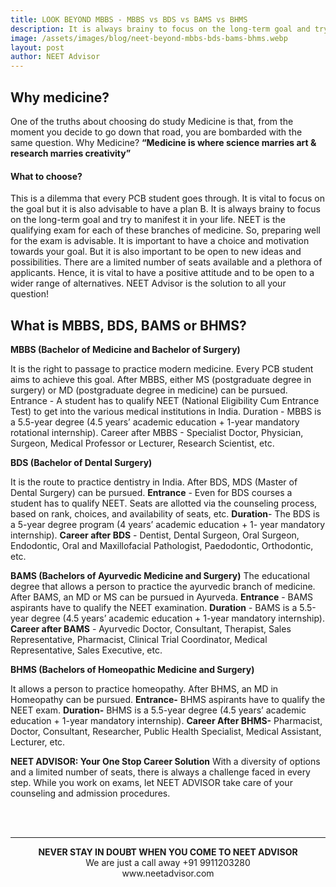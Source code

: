 ```yaml
---
title: LOOK BEYOND MBBS - MBBS vs BDS vs BAMS vs BHMS
description: It is always brainy to focus on the long-term goal and try to manifest it in your life. NEET is the qualifying exam conducted for each of these branches of medicine. So, preparing well for the exam is advisable.
image: /assets/images/blog/neet-beyond-mbbs-bds-bams-bhms.webp
layout: post
author: NEET Advisor
---
```


## Why medicine?

One of the truths about choosing do study Medicine is that, from the moment you decide to go down that road, you are bombarded with the same question. Why Medicine? 
**“Medicine is where science marries art & research marries creativity”**

#### What to choose?

This is a dilemma that every PCB student goes through. It is vital to focus on the goal but it is also advisable to have a plan B. 
It is always brainy to focus on the long-term goal and try to manifest it in your life. NEET is the qualifying exam for each of these branches of medicine. So, preparing well for the exam is advisable. 
It is important to have a choice and motivation towards your goal. But it is also important to be open to new ideas and possibilities. 
There are a limited number of seats available and a plethora of applicants. Hence, it is vital to have a positive attitude and to be open to a wider range of alternatives.
NEET Advisor is the solution to all your question!

## What is MBBS, BDS, BAMS or BHMS?

**MBBS (Bachelor of Medicine and Bachelor of Surgery)**

It is the right to passage to practice modern medicine. Every PCB student aims to achieve this goal. After MBBS, either MS (postgraduate degree in surgery) or MD (postgraduate degree in medicine) can be pursued.
Entrance - A student has to qualify NEET (National Eligibility Cum Entrance Test) to get into the various medical institutions in India.
Duration - MBBS is a 5.5-year degree (4.5 years’ academic education + 1-year mandatory rotational internship).
Career after MBBS - Specialist Doctor, Physician, Surgeon, Medical Professor or Lecturer, Research Scientist, etc.

**BDS (Bachelor of Dental Surgery)**

It is the route to practice dentistry in India. After BDS, MDS (Master of Dental Surgery) can be pursued.
**Entrance** - Even for BDS courses a student has to qualify NEET. Seats are allotted via the counseling process, based on rank, choices, and availability of seats, etc.
**Duration**- The BDS is a 5-year degree program (4 years’ academic education + 1- year mandatory internship).
**Career after BDS** - Dentist, Dental Surgeon, Oral Surgeon, Endodontic, Oral and Maxillofacial Pathologist, Paedodontic, Orthodontic, etc.

**BAMS (Bachelors of Ayurvedic Medicine and Surgery)**
The educational degree that allows a person to practice the ayurvedic branch of medicine. After BAMS, an MD or MS can be pursued in Ayurveda.
**Entrance** - BAMS aspirants have to qualify the NEET examination.
**Duration** - BAMS is a 5.5-year degree (4.5 years’ academic education + 1-year mandatory internship).
**Career after BAMS** - Ayurvedic Doctor, Consultant, Therapist, Sales Representative, Pharmacist, Clinical Trial Coordinator, Medical Representative, Sales Executive, etc.

**BHMS (Bachelors of Homeopathic Medicine and Surgery)**
       
It allows a person to practice homeopathy. After BHMS, an MD in Homeopathy can be pursued.
**Entrance-** BHMS aspirants have to qualify the NEET exam.
**Duration-** BHMS is a 5.5-year degree (4.5 years’ academic education + 1-year mandatory internship).
**Career After BHMS-** Pharmacist, Doctor, Consultant, Researcher, Public Health Specialist, Medical Assistant, Lecturer, etc.

**NEET ADVISOR: Your One Stop Career Solution**
With a diversity of options and a limited number of seats, there is always a challenge faced in every step. While you work on exams, let NEET ADVISOR take care of your counseling and admission procedures. 

<center>
<br><br>
<hr>
<b>NEVER STAY IN DOUBT WHEN YOU COME TO NEET ADVISOR</b><br>
We are just a call away +91 9911203280<br>
www.neetadvisor.com
</center>

